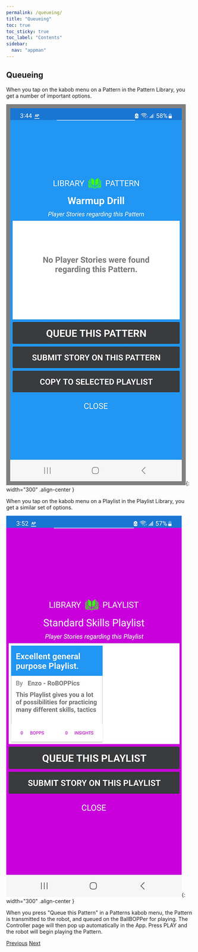 ```yaml
---
permalink: /queueing/
title: "Queueing"
toc: true
toc_sticky: true
toc_label: "Contents"
sidebar:
  nav: "appman"
---
```


## Queueing

When you tap on the kabob menu on a Pattern in the Pattern Library, you get a number of important options.

![PatternModal Image](../assets/images/PatternModal003_500.jpg){: width="300" .align-center } 

When you tap on the kabob menu on a Playlist in the Playlist Library, you get a similar set of options.

![PlaylistModal Image](../assets/images/PlaylistModal002_500.jpg){: width="300" .align-center }

When you press "Queue this Pattern" in a Patterns kabob menu, the Pattern is transmitted to the robot, and queued on the BallBOPPer for playing. The Controller page will then pop up automatically in the App. Press PLAY and the robot will begin playing the Pattern. 

  <nav class="pagination">
      <a href="/BallBOPPer/shotDesigner/" class="pagination--pager" title="Shot Designer">Previous</a>
      <a href="/BallBOPPer/coreController/" class="pagination--pager" title="Core Controller">Next</a> 
  </nav>

